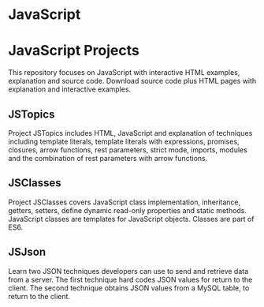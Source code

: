 # JavaScript
<h1>JavaScript Projects</h1>
<p>
This repository focuses on JavaScript with interactive HTML examples, explanation and source code. Download source code plus HTML pages with explanation and interactive examples.
</p>
<h2>JSTopics</h2>
<p>
Project JSTopics includes HTML, JavaScript and explanation of techniques including template literals, 
template literals with expressions, promises, closures, arrow functions, rest parameters, strict mode, imports, modules and
the combination of rest parameters with arrow functions. 
</p>
<h2>JSClasses</h2>
<p>
Project JSClasses covers JavaScript class implementation, inheritance, getters, setters, define dynamic read-only properties and static methods. JavaScript classes are templates for JavaScript objects. Classes are part of ES6.
</p>
<h2>JSJson</h2>
<p>
Learn two JSON techniques developers can use to send and retrieve data from a server. The first technique hard codes JSON values for return to the client. The second technique obtains JSON values from a MySQL table, to return to the client. 
</p>
